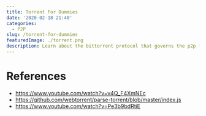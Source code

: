 ```yaml
---
title: Torrent For Dummies
date: '2020-02-18 21:40'
categories:
  - P2P
slug: /torrent-for-dummies
featuredImage: ./torrent.png
description: Learn about the bittorrent protocol that governs the p2p file sharing.
---
```


# References

- https://www.youtube.com/watch?v=v4Q_F4XmNEc
- https://github.com/webtorrent/parse-torrent/blob/master/index.js
- https://www.youtube.com/watch?v=Pe3b9bdRtiE
